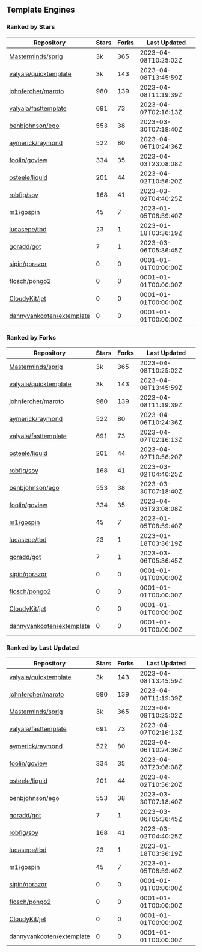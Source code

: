 ## Template Engines

### Ranked by Stars

| Repository | Stars | Forks | Last Updated |
|------------|-------|-------|--------------|
| [Masterminds/sprig](https://github.com/Masterminds/sprig) | 3k | 365 | 2023-04-08T10:25:02Z |
| [valyala/quicktemplate](https://github.com/valyala/quicktemplate) | 3k | 143 | 2023-04-08T13:45:59Z |
| [johnfercher/maroto](https://github.com/johnfercher/maroto) | 980 | 139 | 2023-04-08T11:19:39Z |
| [valyala/fasttemplate](https://github.com/valyala/fasttemplate) | 691 | 73 | 2023-04-07T02:16:13Z |
| [benbjohnson/ego](https://github.com/benbjohnson/ego) | 553 | 38 | 2023-03-30T07:18:40Z |
| [aymerick/raymond](https://github.com/aymerick/raymond) | 522 | 80 | 2023-04-06T10:24:36Z |
| [foolin/goview](https://github.com/foolin/goview) | 334 | 35 | 2023-04-03T23:08:08Z |
| [osteele/liquid](https://github.com/osteele/liquid) | 201 | 44 | 2023-04-02T10:56:20Z |
| [robfig/soy](https://github.com/robfig/soy) | 168 | 41 | 2023-03-02T04:40:25Z |
| [m1/gospin](https://github.com/m1/gospin) | 45 | 7 | 2023-01-05T08:59:40Z |
| [lucasepe/tbd](https://github.com/lucasepe/tbd) | 23 | 1 | 2023-01-18T03:36:19Z |
| [goradd/got](https://github.com/goradd/got) | 7 | 1 | 2023-03-06T05:36:45Z |
| [sipin/gorazor](https://github.com/sipin/gorazor) | 0 | 0 | 0001-01-01T00:00:00Z |
| [flosch/pongo2](https://github.com/flosch/pongo2) | 0 | 0 | 0001-01-01T00:00:00Z |
| [CloudyKit/jet](https://github.com/CloudyKit/jet) | 0 | 0 | 0001-01-01T00:00:00Z |
| [dannyvankooten/extemplate](https://github.com/dannyvankooten/extemplate) | 0 | 0 | 0001-01-01T00:00:00Z |

### Ranked by Forks

| Repository | Stars | Forks | Last Updated |
|------------|-------|-------|--------------|
| [Masterminds/sprig](https://github.com/Masterminds/sprig) | 3k | 365 | 2023-04-08T10:25:02Z |
| [valyala/quicktemplate](https://github.com/valyala/quicktemplate) | 3k | 143 | 2023-04-08T13:45:59Z |
| [johnfercher/maroto](https://github.com/johnfercher/maroto) | 980 | 139 | 2023-04-08T11:19:39Z |
| [aymerick/raymond](https://github.com/aymerick/raymond) | 522 | 80 | 2023-04-06T10:24:36Z |
| [valyala/fasttemplate](https://github.com/valyala/fasttemplate) | 691 | 73 | 2023-04-07T02:16:13Z |
| [osteele/liquid](https://github.com/osteele/liquid) | 201 | 44 | 2023-04-02T10:56:20Z |
| [robfig/soy](https://github.com/robfig/soy) | 168 | 41 | 2023-03-02T04:40:25Z |
| [benbjohnson/ego](https://github.com/benbjohnson/ego) | 553 | 38 | 2023-03-30T07:18:40Z |
| [foolin/goview](https://github.com/foolin/goview) | 334 | 35 | 2023-04-03T23:08:08Z |
| [m1/gospin](https://github.com/m1/gospin) | 45 | 7 | 2023-01-05T08:59:40Z |
| [lucasepe/tbd](https://github.com/lucasepe/tbd) | 23 | 1 | 2023-01-18T03:36:19Z |
| [goradd/got](https://github.com/goradd/got) | 7 | 1 | 2023-03-06T05:36:45Z |
| [sipin/gorazor](https://github.com/sipin/gorazor) | 0 | 0 | 0001-01-01T00:00:00Z |
| [flosch/pongo2](https://github.com/flosch/pongo2) | 0 | 0 | 0001-01-01T00:00:00Z |
| [CloudyKit/jet](https://github.com/CloudyKit/jet) | 0 | 0 | 0001-01-01T00:00:00Z |
| [dannyvankooten/extemplate](https://github.com/dannyvankooten/extemplate) | 0 | 0 | 0001-01-01T00:00:00Z |

### Ranked by Last Updated

| Repository | Stars | Forks | Last Updated |
|------------|-------|-------|--------------|
| [valyala/quicktemplate](https://github.com/valyala/quicktemplate) | 3k | 143 | 2023-04-08T13:45:59Z |
| [johnfercher/maroto](https://github.com/johnfercher/maroto) | 980 | 139 | 2023-04-08T11:19:39Z |
| [Masterminds/sprig](https://github.com/Masterminds/sprig) | 3k | 365 | 2023-04-08T10:25:02Z |
| [valyala/fasttemplate](https://github.com/valyala/fasttemplate) | 691 | 73 | 2023-04-07T02:16:13Z |
| [aymerick/raymond](https://github.com/aymerick/raymond) | 522 | 80 | 2023-04-06T10:24:36Z |
| [foolin/goview](https://github.com/foolin/goview) | 334 | 35 | 2023-04-03T23:08:08Z |
| [osteele/liquid](https://github.com/osteele/liquid) | 201 | 44 | 2023-04-02T10:56:20Z |
| [benbjohnson/ego](https://github.com/benbjohnson/ego) | 553 | 38 | 2023-03-30T07:18:40Z |
| [goradd/got](https://github.com/goradd/got) | 7 | 1 | 2023-03-06T05:36:45Z |
| [robfig/soy](https://github.com/robfig/soy) | 168 | 41 | 2023-03-02T04:40:25Z |
| [lucasepe/tbd](https://github.com/lucasepe/tbd) | 23 | 1 | 2023-01-18T03:36:19Z |
| [m1/gospin](https://github.com/m1/gospin) | 45 | 7 | 2023-01-05T08:59:40Z |
| [sipin/gorazor](https://github.com/sipin/gorazor) | 0 | 0 | 0001-01-01T00:00:00Z |
| [flosch/pongo2](https://github.com/flosch/pongo2) | 0 | 0 | 0001-01-01T00:00:00Z |
| [CloudyKit/jet](https://github.com/CloudyKit/jet) | 0 | 0 | 0001-01-01T00:00:00Z |
| [dannyvankooten/extemplate](https://github.com/dannyvankooten/extemplate) | 0 | 0 | 0001-01-01T00:00:00Z |

